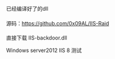 已经编译好了的dll

####  

源码：https://github.com/0x09AL/IIS-Raid

  



####  

直接下载 IIS-backdoor.dll  

Windows server2012 IIS 8 测试